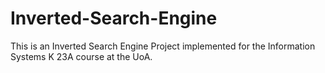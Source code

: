 # Inverted-Search-Engine
This is an Inverted Search Engine Project implemented for the Information Systems K 23A course at the UoA. 
